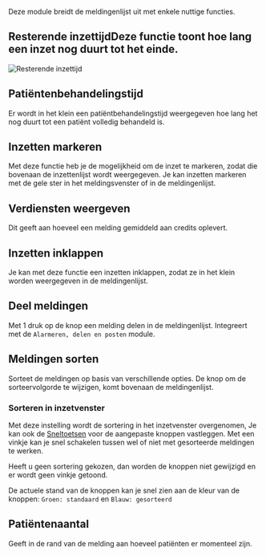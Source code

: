 Deze module breidt de meldingenlijst uit met enkele nuttige functies.

## Resterende inzettijdDeze functie toont hoe lang een inzet nog duurt tot het einde. 
![Resterende inzettijd](remainingTime.png)

## Patiëntenbehandelingstijd
Er wordt in het klein een patiëntbehandelingstijd weergegeven hoe lang het nog duurt tot een patiënt volledig behandeld is.

## Inzetten markeren
Met deze functie heb je de mogelijkheid om de inzet te markeren, zodat die bovenaan de inzettenlijst wordt weergegeven.
Je kan inzetten markeren met de gele ster in het meldingsvenster of in de meldingenlijst.

## Verdiensten weergeven
Dit geeft aan hoeveel een melding gemiddeld aan credits oplevert.

## Inzetten inklappen
Je kan met deze functie een inzetten inklappen, zodat ze in het klein worden weergegeven in de meldingenlijst. 

## Deel meldingen
Met 1 druk op de knop een melding delen in de meldingenlijst. Integreert met de `Alarmeren, delen en posten` module. 

## Meldingen sorten
Sorteet de meldingen op basis van verschillende opties. De knop om de sorteervolgorde te wijzigen, komt bovenaan de meldingenlijst.

### Sorteren in inzetvenster
Met deze instelling wordt de sortering in het inzetvenster overgenomen, Je kan ook de [Sneltoetsen](hotkeys.md) voor de aangepaste knoppen vastleggen. Met een vinkje kan je snel schakelen tussen wel of niet met gesorteerde meldingen te werken.

Heeft u geen sortering gekozen, dan worden de knoppen niet gewijzigd en er wordt geen vinkje getoond. 

De actuele stand van de knoppen kan je snel zien aan de kleur van de knoppen: `Groen: standaard` en `Blauw: gesorteerd`

## Patiëntenaantal
Geeft in de rand van de melding aan hoeveel patiënten er momenteel zijn.


